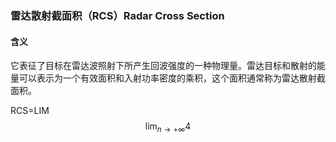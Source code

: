 ### 雷达散射截面积（RCS）Radar Cross Section

#### 含义

它表征了目标在雷达波照射下所产生回波强度的一种物理量。雷达目标和散射的能量可以表示为一个有效面积和入射功率密度的乘积，这个面积通常称为雷达散射截面积。

RCS=LIM
$$
\lim_{n\rightarrow+\infty}4
$$
